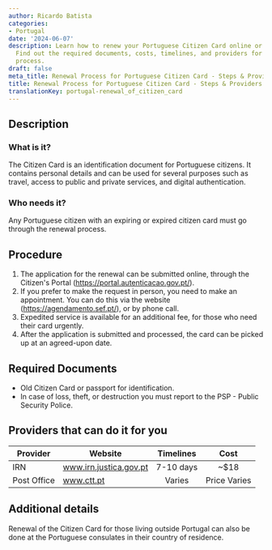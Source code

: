 ```yaml
---
author: Ricardo Batista
categories:
- Portugal
date: '2024-06-07'
description: Learn how to renew your Portuguese Citizen Card online or in person.
  Find out the required documents, costs, timelines, and providers for the renewal
  process.
draft: false
meta_title: Renewal Process for Portuguese Citizen Card - Steps & Providers
title: Renewal Process for Portuguese Citizen Card - Steps & Providers
translationKey: portugal-renewal_of_citizen_card
---
```



## Description
### What is it?
The Citizen Card is an identification document for Portuguese citizens. It contains personal details and can be used for several purposes such as travel, access to public and private services, and digital authentication.

### Who needs it?
Any Portuguese citizen with an expiring or expired citizen card must go through the renewal process. 

## Procedure
1. The application for the renewal can be submitted online, through the Citizen's Portal (https://portal.autenticacao.gov.pt/). 
2. If you prefer to make the request in person, you need to make an appointment. You can do this via the website (https://agendamento.sef.pt/), or by phone call.
3. Expedited service is available for an additional fee, for those who need their card urgently.
4. After the application is submitted and processed, the card can be picked up at an agreed-upon date.

## Required Documents
- Old Citizen Card or passport for identification.
- In case of loss, theft, or destruction you must report to the PSP - Public Security Police.
  
## Providers that can do it for you

| Provider        |     Website                        |     Timelines    |       Cost      |
| --------------- | ---------------                    |  :-------------: | :-------------: |
| IRN             |  www.irn.justica.gov.pt                     |      7-10 days   |        ~$18     |
| Post Office     |  www.ctt.pt                        |      Varies      |    Price Varies |

## Additional details
Renewal of the Citizen Card for those living outside Portugal can also be done at the Portuguese consulates in their country of residence.